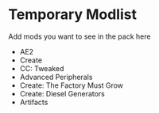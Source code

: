 # Temporary Modlist

Add mods you want to see in the pack here

-   AE2
-   Create
-   CC: Tweaked
-   Advanced Peripherals
-   Create: The Factory Must Grow
-   Create: Diesel Generators
-   Artifacts
